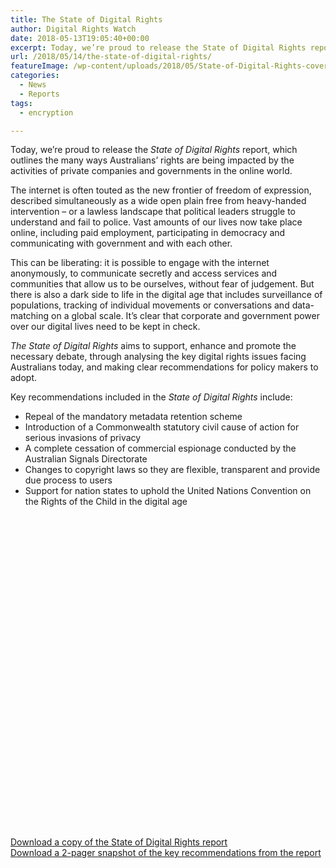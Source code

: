 ```yaml
---
title: The State of Digital Rights
author: Digital Rights Watch
date: 2018-05-13T19:05:40+00:00
excerpt: Today, we’re proud to release the State of Digital Rights report, which outlines the many ways Australians’ rights are being impacted by the activities of private companies and governments in the online world.
url: /2018/05/14/the-state-of-digital-rights/
featureImage: /wp-content/uploads/2018/05/State-of-Digital-Rights-cover.jpg
categories:
  - News
  - Reports
tags:
  - encryption

---
```

<span style="font-weight: 400;">Today, we’re proud to release the <em>State of Digital Rights</em> report, which outlines the many </span><span style="font-weight: 400;">ways Australians’ rights are being impacted by the activities of private companies and governments in the online world. </span>

<span style="font-weight: 400;">The internet is often touted as the new frontier of freedom of expression, described simultaneously as a wide open plain free from heavy-handed intervention &#8211; or a lawless landscape that political leaders struggle to understand and fail to police. </span><span style="font-weight: 400;">Vast amounts of our lives now take place online, including paid employment, participating in democracy and communicating with government and with each other.</span>

<span style="font-weight: 400;">This can be liberating: it is possible to engage with the internet anonymously, to communicate secretly and access services and communities that allow us to be ourselves, without fear of judgement. But there is also a dark side to life in the digital age that includes surveillance of populations, tracking of individual movements or conversations and data-matching on a global scale. It’s clear that corporate and government power over our digital lives need to be kept in check.</span>

<span style="font-weight: 400;"><em>The State of Digital Rights</em> aims to support, enhance and promote the necessary debate, through analysing the key digital rights issues facing Australians today, and making clear recommendations for policy makers to adopt.</span>

<span style="font-weight: 400;">Key recommendations included in the <em>State of Digital Rights</em> include:</span>

<li style="list-style-type: none;">
  <ul>
    <li style="font-weight: 400;">
      <span style="font-weight: 400;">Repeal of the mandatory metadata retention scheme</span>
    </li>
    <li style="font-weight: 400;">
      <span style="font-weight: 400;">Introduction of a Commonwealth statutory civil cause of action for serious invasions of privacy</span>
    </li>
    <li style="font-weight: 400;">
      <span style="font-weight: 400;">A complete cessation of commercial espionage conducted by the Australian Signals Directorate</span>
    </li>
    <li style="font-weight: 400;">
      <span style="font-weight: 400;">Changes to copyright laws so they are flexible, transparent and provide due process to users</span>
    </li>
    <li style="font-weight: 400;">
      <span style="font-weight: 400;">Support for nation states to uphold the United Nations Convention on the Rights of the Child in the digital age</span>
    </li>
  </ul>
</li>

<div class="issuuembed" style="width: 100%; height: 500px;" data-configid="29076025/61253549">
</div>



[<span style="font-weight: 400;">Download a copy of the State of Digital Rights report</span>][1]  
[Download a 2-pager snapshot of the key recommendations from the report][2]

 [1]: /wp-content/uploads/2018/05/State-of-Digital-Rights-Web.pdf
 [2]: /wp-content/uploads/2018/05/State-of-Digital-Rights-2pager.pdf